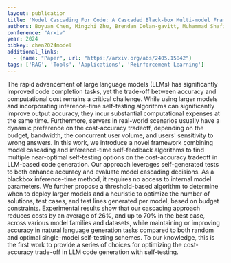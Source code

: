 ```yaml
---
layout: publication
title: 'Model Cascading For Code: A Cascaded Black-box Multi-model Framework For Cost-efficient Code Completion With Self-testing'
authors: Boyuan Chen, Mingzhi Zhu, Brendan Dolan-gavitt, Muhammad Shafique, Siddharth Garg
conference: "Arxiv"
year: 2024
bibkey: chen2024model
additional_links:
  - {name: "Paper", url: "https://arxiv.org/abs/2405.15842"}
tags: ['RAG', 'Tools', 'Applications', 'Reinforcement Learning']
---
```

The rapid advancement of large language models (LLMs) has significantly
improved code completion tasks, yet the trade-off between accuracy and
computational cost remains a critical challenge. While using larger models and
incorporating inference-time self-testing algorithms can significantly improve
output accuracy, they incur substantial computational expenses at the same
time. Furthermore, servers in real-world scenarios usually have a dynamic
preference on the cost-accuracy tradeoff, depending on the budget, bandwidth,
the concurrent user volume, and users' sensitivity to wrong answers. In this
work, we introduce a novel framework combining model cascading and
inference-time self-feedback algorithms to find multiple near-optimal
self-testing options on the cost-accuracy tradeoff in LLM-based code
generation. Our approach leverages self-generated tests to both enhance
accuracy and evaluate model cascading decisions. As a blackbox inference-time
method, it requires no access to internal model parameters. We further propose
a threshold-based algorithm to determine when to deploy larger models and a
heuristic to optimize the number of solutions, test cases, and test lines
generated per model, based on budget constraints. Experimental results show
that our cascading approach reduces costs by an average of 26%, and up to 70%
in the best case, across various model families and datasets, while maintaining
or improving accuracy in natural language generation tasks compared to both
random and optimal single-model self-testing schemes. To our knowledge, this is
the first work to provide a series of choices for optimizing the cost-accuracy
trade-off in LLM code generation with self-testing.
